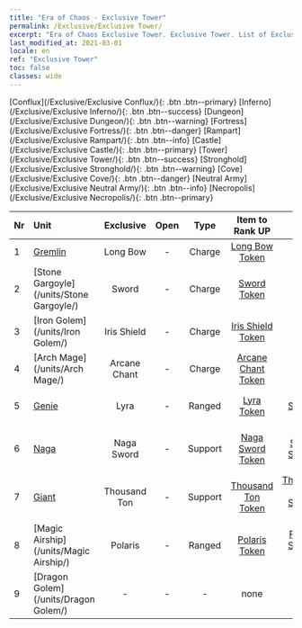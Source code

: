 ```yaml
---
title: "Era of Chaos - Exclusive Tower"
permalink: /Exclusive/Exclusive Tower/
excerpt: "Era of Chaos Exclusive Tower. Exclusive Tower. List of Exclusive Tower in Era of Chaos"
last_modified_at: 2021-03-01
locale: en
ref: "Exclusive Tower"
toc: false
classes: wide
---
```

 [Conflux](/Exclusive/Exclusive Conflux/){: .btn .btn--primary} [Inferno](/Exclusive/Exclusive Inferno/){: .btn .btn--success} [Dungeon](/Exclusive/Exclusive Dungeon/){: .btn .btn--warning} [Fortress](/Exclusive/Exclusive Fortress/){: .btn .btn--danger} [Rampart](/Exclusive/Exclusive Rampart/){: .btn .btn--info} [Castle](/Exclusive/Exclusive Castle/){: .btn .btn--primary} [Tower](/Exclusive/Exclusive Tower/){: .btn .btn--success} [Stronghold](/Exclusive/Exclusive Stronghold/){: .btn .btn--warning} [Cove](/Exclusive/Exclusive Cove/){: .btn .btn--danger} [Neutral Army](/Exclusive/Exclusive Neutral Army/){: .btn .btn--info} [Necropolis](/Exclusive/Exclusive Necropolis/){: .btn .btn--primary} 

  | Nr |         Unit        | Exclusive | Open  |    Type   |  Item to Rank UP      |  Skin   |
  |:---|:--------------------|:-------------:|:-----:|:---------:|:---------------------:|:-------:|
  | 1  | [Gremlin](/units/Gremlin/) | Long Bow | - | Charge | [Long Bow Token](/Items/con_134/) | - |
  | 2  | [Stone Gargoyle](/units/Stone Gargoyle/) | Sword | - | Charge | [Sword Token](/Items/con_163/) | - |
  | 3  | [Iron Golem](/units/Iron Golem/) | Iris Shield | - | Charge | [Iris Shield Token](/Items/con_153/) | - |
  | 4  | [Arch Mage](/units/Arch Mage/) | Arcane Chant | - | Charge | [Arcane Chant Token](/Items/con_122/) | - |
  | 5  | [Genie](/units/Genie/) | Lyra | - | Ranged | [Lyra Token](/Items/con_1104/) | [Lyra Special Skin](/Items/con_189/) |
  | 6  | [Naga](/units/Naga/) | Naga Sword | - | Support | [Naga Sword Token](/Items/con_94/) | [Naga Sword Special Skin](/Items/con_707/) |
  | 7  | [Giant](/units/Giant/) | Thousand Ton | - | Support | [Thousand Ton Token](/Items/con_448/) | [Thousand Ton Special Skin](/Items/con_1010/) |
  | 8  | [Magic Airship](/units/Magic Airship/) | Polaris | - | Ranged | [Polaris Token](/Items/con_865/) | [Polaris Special Skin](/Items/con_1374/) |
  | 9  | [Dragon Golem](/units/Dragon Golem/) | - | - | - | none | none |
